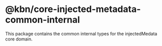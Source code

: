 # @kbn/core-injected-metadata-common-internal

This package contains the common internal types for the injectedMedata core domain.
